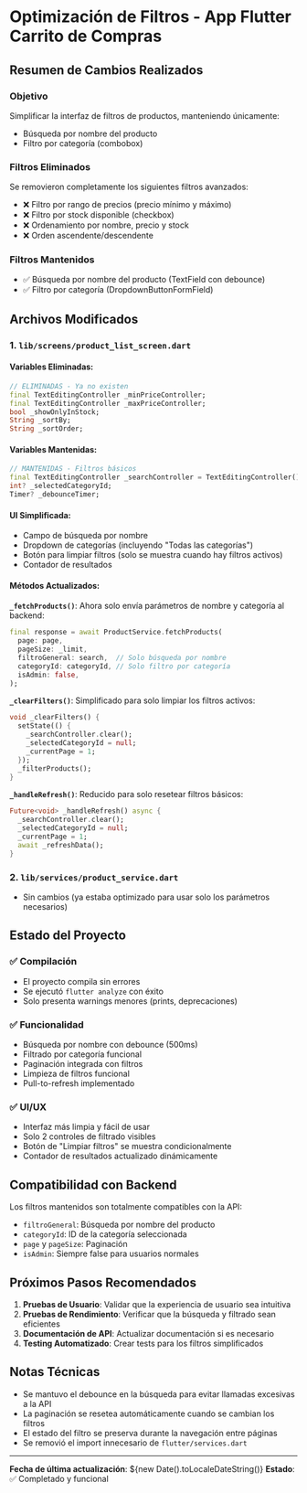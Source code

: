 # Optimización de Filtros - App Flutter Carrito de Compras

## Resumen de Cambios Realizados

### Objetivo
Simplificar la interfaz de filtros de productos, manteniendo únicamente:
- Búsqueda por nombre del producto
- Filtro por categoría (combobox)

### Filtros Eliminados
Se removieron completamente los siguientes filtros avanzados:
- ❌ Filtro por rango de precios (precio mínimo y máximo)
- ❌ Filtro por stock disponible (checkbox)
- ❌ Ordenamiento por nombre, precio y stock
- ❌ Orden ascendente/descendente

### Filtros Mantenidos
- ✅ Búsqueda por nombre del producto (TextField con debounce)
- ✅ Filtro por categoría (DropdownButtonFormField)

## Archivos Modificados

### 1. `lib/screens/product_list_screen.dart`

#### Variables Eliminadas:
```dart
// ELIMINADAS - Ya no existen
final TextEditingController _minPriceController;
final TextEditingController _maxPriceController;
bool _showOnlyInStock;
String _sortBy;
String _sortOrder;
```

#### Variables Mantenidas:
```dart
// MANTENIDAS - Filtros básicos
final TextEditingController _searchController = TextEditingController();
int? _selectedCategoryId;
Timer? _debounceTimer;
```

#### UI Simplificada:
- Campo de búsqueda por nombre
- Dropdown de categorías (incluyendo "Todas las categorías")
- Botón para limpiar filtros (solo se muestra cuando hay filtros activos)
- Contador de resultados

#### Métodos Actualizados:

**`_fetchProducts()`**: Ahora solo envía parámetros de nombre y categoría al backend:
```dart
final response = await ProductService.fetchProducts(
  page: page, 
  pageSize: _limit,
  filtroGeneral: search,  // Solo búsqueda por nombre
  categoryId: categoryId, // Solo filtro por categoría
  isAdmin: false,
);
```

**`_clearFilters()`**: Simplificado para solo limpiar los filtros activos:
```dart
void _clearFilters() {
  setState(() {
    _searchController.clear();
    _selectedCategoryId = null;
    _currentPage = 1;
  });
  _filterProducts();
}
```

**`_handleRefresh()`**: Reducido para solo resetear filtros básicos:
```dart
Future<void> _handleRefresh() async {
  _searchController.clear();
  _selectedCategoryId = null;
  _currentPage = 1;
  await _refreshData();
}
```

### 2. `lib/services/product_service.dart`
- Sin cambios (ya estaba optimizado para usar solo los parámetros necesarios)

## Estado del Proyecto

### ✅ Compilación
- El proyecto compila sin errores
- Se ejecutó `flutter analyze` con éxito
- Solo presenta warnings menores (prints, deprecaciones)

### ✅ Funcionalidad
- Búsqueda por nombre con debounce (500ms)
- Filtrado por categoría funcional
- Paginación integrada con filtros
- Limpieza de filtros funcional
- Pull-to-refresh implementado

### ✅ UI/UX
- Interfaz más limpia y fácil de usar
- Solo 2 controles de filtrado visibles
- Botón de "Limpiar filtros" se muestra condicionalmente
- Contador de resultados actualizado dinámicamente

## Compatibilidad con Backend

Los filtros mantenidos son totalmente compatibles con la API:
- `filtroGeneral`: Búsqueda por nombre del producto
- `categoryId`: ID de la categoría seleccionada
- `page` y `pageSize`: Paginación
- `isAdmin`: Siempre false para usuarios normales

## Próximos Pasos Recomendados

1. **Pruebas de Usuario**: Validar que la experiencia de usuario sea intuitiva
2. **Pruebas de Rendimiento**: Verificar que la búsqueda y filtrado sean eficientes
3. **Documentación de API**: Actualizar documentación si es necesario
4. **Testing Automatizado**: Crear tests para los filtros simplificados

## Notas Técnicas

- Se mantuvo el debounce en la búsqueda para evitar llamadas excesivas a la API
- La paginación se resetea automáticamente cuando se cambian los filtros
- El estado del filtro se preserva durante la navegación entre páginas
- Se removió el import innecesario de `flutter/services.dart`

---
**Fecha de última actualización**: ${new Date().toLocaleDateString()}
**Estado**: ✅ Completado y funcional
